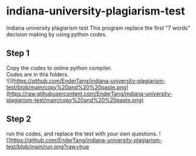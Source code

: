 # indiana-university-plagiarism-test
Indiana university plagiarism test
This program replace the first "7 words" decision making by using python codes.

## Step 1
Copy the codes to online python compiler.  
Codes are in this folders.  
![](https://github.com/EnderTang/indiana-university-plagiarism-test/blob/main/copy%20and%20%20paste.png](https://raw.githubusercontent.com/EnderTang/indiana-university-plagiarism-test/main/copy%20and%20%20paste.png)  

## Step 2
run the codes, and replace the text with your own questions.
![]https://github.com/EnderTang/indiana-university-plagiarism-test/blob/main/run.png?raw=true
